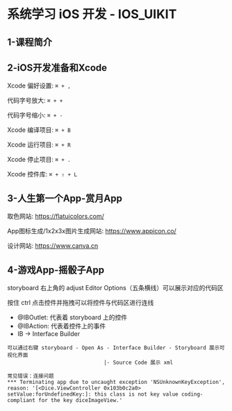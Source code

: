 # 系统学习 iOS 开发 - IOS_UIKIT
## 1-课程简介

## 2-iOS开发准备和Xcode
Xcode 偏好设置: `⌘ + ,`

代码字号放大: `⌘ + +`

代码字号缩小: `⌘ + -`

Xcode 编译项目: `⌘ + B`

Xcode 运行项目: `⌘ + R`

Xcode 停止项目: `⌘ + .`

Xcode 控件库: `⌘ + ⇧ + L`

## 3-人生第一个App-赏月App
取色网站: https://flatuicolors.com/

App图标生成/1x2x3x图片生成网站: https://www.appicon.co/

设计网站: https://www.canva.cn

## 4-游戏App-摇骰子App

storyboard 右上角的 adjust Editor Options（五条横线）可以展示对应的代码区

按住 ctrl 点击控件并拖拽可以将控件与代码区进行连线

* @IBOutlet: 代表着 storyboard 上的控件
* @IBAction: 代表着控件上的事件
* IB -> Interface Builder

```
可以通过右键 storyboard - Open As - Interface Builder - Storyboard 展示可视化界面 
                               |- Source Code 展示 xml
```
```
常见错误：连接问题
*** Terminating app due to uncaught exception 'NSUnknownKeyException', reason: '[<Dice.ViewController 0x103b0c2a0> setValue:forUndefinedKey:]: this class is not key value coding-compliant for the key diceImageView.'
```
